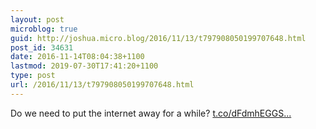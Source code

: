 ```yaml
---
layout: post
microblog: true
guid: http://joshua.micro.blog/2016/11/13/t797908050199707648.html
post_id: 34631
date: 2016-11-14T08:04:38+1100
lastmod: 2019-07-30T17:41:20+1100
type: post
url: /2016/11/13/t797908050199707648.html
---
```

Do we need to put the internet away for a while? [t.co/dFdmhEGGS...](https://t.co/dFdmhEGGSN)
